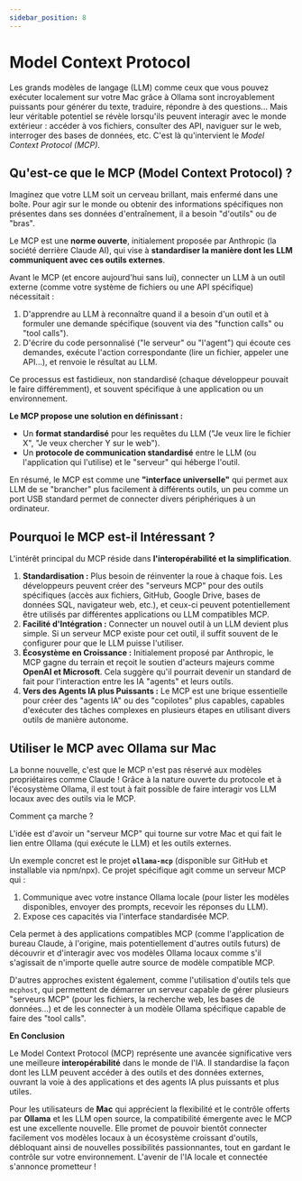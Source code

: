 ```yaml
---
sidebar_position: 8
---
```


# Model Context Protocol

Les grands modèles de langage (LLM) comme ceux que vous pouvez exécuter localement sur votre Mac grâce à Ollama sont incroyablement puissants pour générer du texte, traduire, répondre à des questions... Mais leur véritable potentiel se révèle lorsqu'ils peuvent interagir avec le monde extérieur : accéder à vos fichiers, consulter des API, naviguer sur le web, interroger des bases de données, etc. C'est là qu'intervient le *Model Context Protocol (MCP)*.

## Qu'est-ce que le MCP (Model Context Protocol) ?

Imaginez que votre LLM soit un cerveau brillant, mais enfermé dans une boîte. Pour agir sur le monde ou obtenir des informations spécifiques non présentes dans ses données d'entraînement, il a besoin "d'outils" ou de "bras".

Le MCP est une **norme ouverte**, initialement proposée par Anthropic (la société derrière Claude AI), qui vise à **standardiser la manière dont les LLM communiquent avec ces outils externes**.

Avant le MCP (et encore aujourd'hui sans lui), connecter un LLM à un outil externe (comme votre système de fichiers ou une API spécifique) nécessitait :

1.  D'apprendre au LLM à reconnaître quand il a besoin d'un outil et à formuler une demande spécifique (souvent via des "function calls" ou "tool calls").
2.  D'écrire du code personnalisé ("le serveur" ou "l'agent") qui écoute ces demandes, exécute l'action correspondante (lire un fichier, appeler une API...), et renvoie le résultat au LLM.

Ce processus est fastidieux, non standardisé (chaque développeur pouvait le faire différemment), et souvent spécifique à une application ou un environnement.

**Le MCP propose une solution en définissant :**

*   Un **format standardisé** pour les requêtes du LLM ("Je veux lire le fichier X", "Je veux chercher Y sur le web").
*   Un **protocole de communication standardisé** entre le LLM (ou l'application qui l'utilise) et le "serveur" qui héberge l'outil.

En résumé, le MCP est comme une **"interface universelle"** qui permet aux LLM de se "brancher" plus facilement à différents outils, un peu comme un port USB standard permet de connecter divers périphériques à un ordinateur.

## Pourquoi le MCP est-il Intéressant ?

L'intérêt principal du MCP réside dans **l'interopérabilité et la simplification**.

1.  **Standardisation :** Plus besoin de réinventer la roue à chaque fois. Les développeurs peuvent créer des "serveurs MCP" pour des outils spécifiques (accès aux fichiers, GitHub, Google Drive, bases de données SQL, navigateur web, etc.), et ceux-ci peuvent potentiellement être utilisés par différentes applications ou LLM compatibles MCP.
2.  **Facilité d'Intégration :** Connecter un nouvel outil à un LLM devient plus simple. Si un serveur MCP existe pour cet outil, il suffit souvent de le configurer pour que le LLM puisse l'utiliser.
3.  **Écosystème en Croissance :** Initialement proposé par Anthropic, le MCP gagne du terrain et reçoit le soutien d'acteurs majeurs comme **OpenAI et Microsoft**. Cela suggère qu'il pourrait devenir un standard de fait pour l'interaction entre les IA "agents" et leurs outils.
4.  **Vers des Agents IA plus Puissants :** Le MCP est une brique essentielle pour créer des "agents IA" ou des "copilotes" plus capables, capables d'exécuter des tâches complexes en plusieurs étapes en utilisant divers outils de manière autonome.

## Utiliser le MCP avec Ollama sur Mac

La bonne nouvelle, c'est que le MCP n'est pas réservé aux modèles propriétaires comme Claude ! Grâce à la nature ouverte du protocole et à l'écosystème Ollama, il est tout à fait possible de faire interagir vos LLM locaux avec des outils via le MCP.

Comment ça marche ?

L'idée est d'avoir un "serveur MCP" qui tourne sur votre Mac et qui fait le lien entre Ollama (qui exécute le LLM) et les outils externes.

Un exemple concret est le projet **`ollama-mcp`** (disponible sur GitHub et installable via npm/npx). Ce projet spécifique agit comme un serveur MCP qui :

1.  Communique avec votre instance Ollama locale (pour lister les modèles disponibles, envoyer des prompts, recevoir les réponses du LLM).
2.  Expose ces capacités via l'interface standardisée MCP.

Cela permet à des applications compatibles MCP (comme l'application de bureau Claude, à l'origine, mais potentiellement d'autres outils futurs) de découvrir et d'interagir avec vos modèles Ollama locaux comme s'il s'agissait de n'importe quelle autre source de modèle compatible MCP.

D'autres approches existent également, comme l'utilisation d'outils tels que `mcphost`, qui permettent de démarrer un serveur capable de gérer plusieurs "serveurs MCP" (pour les fichiers, la recherche web, les bases de données...) et de les connecter à un modèle Ollama spécifique capable de faire des "tool calls".

**En Conclusion**

Le Model Context Protocol (MCP) représente une avancée significative vers une meilleure **interopérabilité** dans le monde de l'IA. Il standardise la façon dont les LLM peuvent accéder à des outils et des données externes, ouvrant la voie à des applications et des agents IA plus puissants et plus utiles.

Pour les utilisateurs de **Mac** qui apprécient la flexibilité et le contrôle offerts par **Ollama** et les LLM open source, la compatibilité émergente avec le MCP est une excellente nouvelle. Elle promet de pouvoir bientôt connecter facilement vos modèles locaux à un écosystème croissant d'outils, débloquant ainsi de nouvelles possibilités passionnantes, tout en gardant le contrôle sur votre environnement. L'avenir de l'IA locale et connectée s'annonce prometteur !